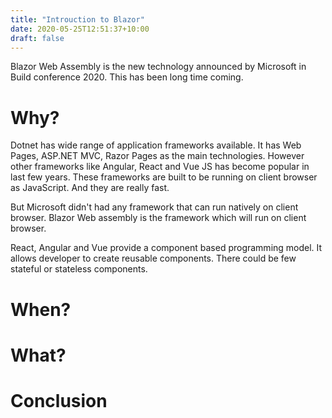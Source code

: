```yaml
---
title: "Introuction to Blazor"
date: 2020-05-25T12:51:37+10:00
draft: false
---
```

Blazor Web Assembly is the new technology announced by Microsoft in Build conference 2020. This has been long time coming. 

# Why?

Dotnet has wide range of application frameworks available. It has Web Pages, ASP.NET MVC, Razor Pages as the main technologies. However other frameworks like Angular, React and Vue JS has become popular in last few years. These frameworks are built to be running on client browser as JavaScript. And they are really fast.

But Microsoft didn't had any framework that can run natively on client browser. Blazor Web assembly is the framework which will run on client browser.

React, Angular and Vue provide a component based programming model. It allows developer to create reusable components. There could be few stateful or stateless components.

# When?

# What?

# Conclusion
